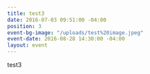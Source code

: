 ```yaml
---
title: test3
date: 2016-07-03 09:51:00 -04:00
position: 3
event-bg-image: "/uploads/test%20image.jpeg"
event-date: 2016-08-28 14:30:00 -04:00
layout: event
---
```


test3
